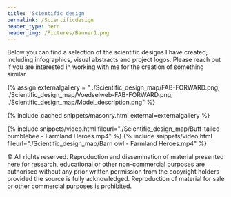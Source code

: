 ```yaml
---
title: 'Scientific design'
permalink: /Scientificdesign
header_type: hero
header_img: /Pictures/Banner1.png
---
```


Below you can find a selection of the scientific designs I have created, including infographics, visual abstracts and project logos.
Please reach out if you are interested in working with me for the creation of something similar.

{% assign externalgallery = "
./Scientific_design_map/FAB-FORWARD.png,
./Scientific_design_map/Voedselweb-FAB-FORWARD.png,
./Scientific_design_map/Model_description.png" %}

{% include_cached snippets/masonry.html external=externalgallery %}

{% include snippets/video.html fileurl="./Scientific_design_map/Buff-tailed bumblebee - Farmland Heroes.mp4" %}
{% include snippets/video.html fileurl="./Scientific_design_map/Barn owl - Farmland Heroes.mp4" %}

&copy; All rights reserved. Reproduction and dissemination of material presented here for research, educational or other non-commercial purposes are authorised without any prior written permission from the copyright holders provided the source is fully acknowledged. Reproduction of material for sale or other commercial purposes is prohibited.

